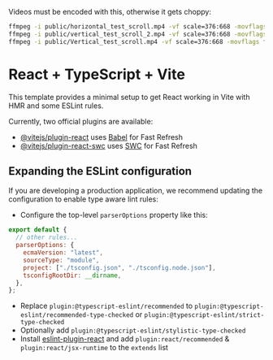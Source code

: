 Videos must be encoded with this, otherwise it gets choppy:

```sh
ffmpeg -i public/horizontal_test_scroll.mp4 -vf scale=376:668 -movflags faststart -vcodec libx264 -crf 20 -g 1 -pix_fmt yuv420p public/horizontal_test_scroll-re.mp4
ffmpeg -i public/vertical_test_scroll_2.mp4 -vf scale=376:668 -movflags faststart -vcodec libx264 -crf 20 -g 1 -pix_fmt yuv420p public/vertical_test_scroll_2-re.mp4
ffmpeg -i public/Vertical_test_scroll.mp4 -vf scale=376:668 -movflags faststart -vcodec libx264 -crf 20 -g 1 -pix_fmt yuv420p public/Vertical_test_scroll-re.mp4
```

# React + TypeScript + Vite

This template provides a minimal setup to get React working in Vite with HMR and some ESLint rules.

Currently, two official plugins are available:

- [@vitejs/plugin-react](https://github.com/vitejs/vite-plugin-react/blob/main/packages/plugin-react/README.md) uses [Babel](https://babeljs.io/) for Fast Refresh
- [@vitejs/plugin-react-swc](https://github.com/vitejs/vite-plugin-react-swc) uses [SWC](https://swc.rs/) for Fast Refresh

## Expanding the ESLint configuration

If you are developing a production application, we recommend updating the configuration to enable type aware lint rules:

- Configure the top-level `parserOptions` property like this:

```js
export default {
  // other rules...
  parserOptions: {
    ecmaVersion: "latest",
    sourceType: "module",
    project: ["./tsconfig.json", "./tsconfig.node.json"],
    tsconfigRootDir: __dirname,
  },
};
```

- Replace `plugin:@typescript-eslint/recommended` to `plugin:@typescript-eslint/recommended-type-checked` or `plugin:@typescript-eslint/strict-type-checked`
- Optionally add `plugin:@typescript-eslint/stylistic-type-checked`
- Install [eslint-plugin-react](https://github.com/jsx-eslint/eslint-plugin-react) and add `plugin:react/recommended` & `plugin:react/jsx-runtime` to the `extends` list
